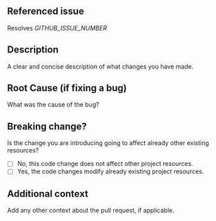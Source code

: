 ## Referenced issue
Resolves _GITHUB_ISSUE_NUMBER_

## Description
A clear and concise description of what changes you have made.

## Root Cause (if fixing a bug)
What was the cause of the bug?

## Breaking change?
Is the change you are introducing going to affect already other existing resources? 

- [ ] No, this code change does not affect other project resources.
- [ ] Yes, the code changes modify already existing project resources.

## Additional context
Add any other context about the pull request, if applicable.
